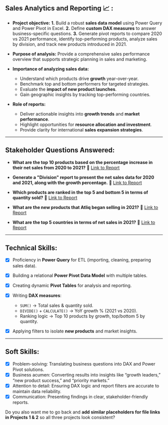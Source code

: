 ## Sales Analytics and Reporting 📈 :

* **Project objective:**
  **1.** Build a robust **sales data model** using Power Query and Power Pivot in Excel.
  **2.** Define **custom DAX measures** to answer business-specific questions.
  **3.** Generate pivot reports to compare 2020 vs 2021 performance, identify top-performing products, analyze sales by division, and track new products introduced in 2021.

* **Purpose of analysis:** Provide a comprehensive sales performance overview that supports strategic planning in sales and marketing.

* **Importance of analyzing sales data:**

  * Understand which products drive **growth** year-over-year.
  * Benchmark top and bottom performers for targeted strategies.
  * Evaluate the **impact of new product launches**.
  * Gain geographic insights by tracking top-performing countries.

* **Role of reports:**

  * Deliver actionable insights into **growth trends** and **market performance**.
  * Highlight opportunities for **resource allocation and investment**.
  * Provide clarity for international **sales expansion strategies**.

---

## Stakeholder Questions Answered:

* **What are the top 10 products based on the percentage increase in their net sales from 2020 to 2021?**
  📎 [Link to Report]()

* **Generate a "Division" report to present the net sales data for 2020 and 2021, along with the growth percentage.**
  📎 [Link to Report]()

* **Which products are ranked in the top 5 and bottom 5 in terms of quantity sold?**
  📎 [Link to Report]()

* **What are the new products that Atliq began selling in 2021?**
  📎 [Link to Report]()

* **What are the top 5 countries in terms of net sales in 2021?**
  📎 [Link to Report]()

---

## Technical Skills:

* [x] Proficiency in **Power Query** for ETL (importing, cleaning, preparing sales data).
* [x] Building a relational **Power Pivot Data Model** with multiple tables.
* [x] Creating dynamic **Pivot Tables** for analysis and reporting.
* [x] Writing **DAX measures**:

  * `SUM()` → Total sales & quantity sold.
  * `DIVIDE()` + `CALCULATE()` → YoY growth % (2021 vs 2020).
  * Ranking logic → Top 10 products by growth, top/bottom 5 by quantity.
* [x] Applying filters to isolate **new products** and market insights.

---

## Soft Skills:

* [x] Problem-solving: Translating business questions into DAX and Power Pivot solutions.
* [x] Business acumen: Converting results into insights like “growth leaders,” “new product success,” and “priority markets.”
* [x] Attention to detail: Ensuring DAX logic and report filters are accurate to maintain data reliability.
* [x] Communication: Presenting findings in clear, stakeholder-friendly reports.

Do you also want me to go back and **add similar placeholders for file links in Projects 1 & 2** so all three projects look consistent?
